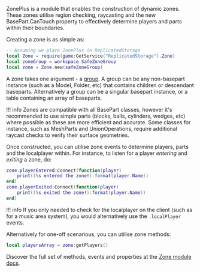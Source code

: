 [baseparts]: https://developer.roblox.com/en-us/api-reference/class/BasePart
[zone]: https://1foreverhd.github.io/ZonePlus/zone/
[Zone module docs]: https://1foreverhd.github.io/ZonePlus/zone/
[group]: https://1foreverhd.github.io/ZonePlus/zone/#new

ZonePlus is a module that enables the construction of dynamic zones. These zones utilise region checking, raycasting and the new BasePart.CanTouch property to effectively determine players and parts within their boundaries.

Creating a zone is as simple as:

``` lua
-- Assuming we place ZonePlus in ReplicatedStorage
local Zone = require(game:GetService("ReplicatedStorage").Zone)
local zoneGroup = workspace.SafeZoneGroup
local zone = Zone.new(safeZoneGroup)
```

A zone takes one argument - a [group]. A group can be any non-basepart instance (such as a Model, Folder, etc) that contains children or descendant baseparts. Alternatively a group can be a singular basepart instance, or a table containing an array of baseparts.

!!! info
    Zones are compatible with all BasePart classes, however it's recommended to use simple parts (blocks, balls, cylinders, wedges, etc) where possible as these are more efficient and accurate. Some classes for instance, such as MeshParts and UnionOperations, require additional raycast checks to verify their surface geometries.

Once constructed, you can utilise zone events to determine players, parts and the localplayer within. For instance, to listen for a player *entering* and *exiting* a zone, do:

```lua
zone.playerEntered:Connect(function(player)
    print((%s entered the zone!):format(player.Name))
end)
zone.playerExited:Connect(function(player)
    print((%s exited the zone!):format(player.Name))
end)
```

!!! info
    If you only needed to check for the localplayer on the client (such as for a music area system), you would alternatively use the ``.localPlayer`` events.

Alternatively for one-off scenarious, you can utilise zone methods:

```lua
local playersArray = zone:getPlayers()
```

Discover the full set of methods, events and properties at the [Zone module docs].

